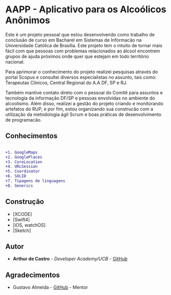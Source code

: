 # AAPP - Aplicativo para os Alcoólicos Anônimos

Este é um projeto pessoal que estou desenvolvendo como trabalho de conclusão de curso em Bacharel em Sistemas de Informacão
na Universidade Católica de Brasília. Este projeto tem o intuito de tornar mais fácil com que pessoas com problemas 
relacionados ao álcool encontrem grupos de ajuda próximos onde quer que estejam em todo território nacional. 

Para aprimorar o conhecimento do projeto realizei pesquisas através do portal Scopus e consultei diversos especialistas 
no assunto, tais como: Terapeutas Clínicos, Central Regional do A.A DF, SP e RJ. 

Também mantive contato direto com o pessoal do Comitê para assuntos e tecnologia da informação DF/SP e pessoas envolvidas no ambiente do alcoolismo. Além disso, realizei a gestão do projeto criando e monitorando artefatos do RUP, e por fim, estou organizando sua 
construcão com a utilização da metodologia ágil Scrum e boas práticas de desenvolvimento de programacão.


## Conhecimentos
```diff

+1. GoogleMaps
+2. GooglePlaces
+3. CoreLocation
+4. URLSession
+5. Coordinator
+6. SOLID
+7. Tipagens de linguagens
+8. Generics

``` 
## Construção

* [XCODE]
* [Swift4]
* [iOS, watchOS]
* [Sketch]


## Autor
* **Arthur de Castro** - *Developer Academy/UCB* - [GitHub](https://github.com/arthurfjadecastro)


## Agradecimentos

* Gustavo Almeida - [GitHub](https://github.com/almeidaws) - Mentor

